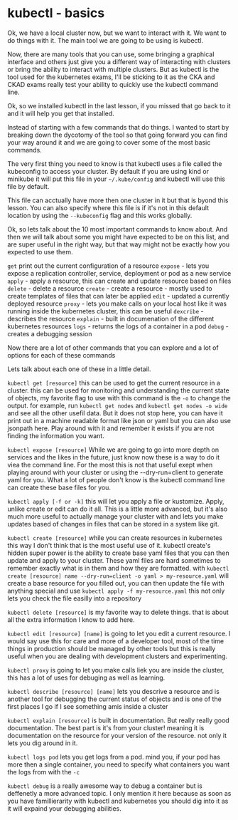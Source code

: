 # kubectl - basics
Ok, we have a local cluster now, but we want to interact with it. We want to do things with it. The main tool we are going to be using is kubectl. 

Now, there are many tools that you can use, some bringing a graphical interface and others just give you a different way of interacting with clusters or bring the ability to interact with multiple clusters. But as kubectl is the tool used for the kubernetes exams, I'll be sticking to it as the CKA and CKAD exams really test your ability to quickly use the kubectl command line.

Ok, so we installed kubectl in the last lesson, if you missed that go back to it and it will help you get that installed.

Instead of starting with a few commands that do things. I wanted to start by breaking down the dycotomy of the tool so that going forward you can find your way around it and we are going to cover some of the most basic commands.

The very first thing you need to know is that kubectl uses a file called the kubeconfig to access your cluster. By default if you are using kind or minikube it will put this file in your `~/.kube/config` and kubectl will use this file by default.

This file can acctually have more then one cluster in it but that is byond this lesson. You can also specify where this file is if it's not in this default location by using the `--kubeconfig` flag and this works globally.

Ok, so lets talk about the 10 most important commands to know about. And then we will talk about some you might have expected to be on this list, and are super useful in the right way, but that way might not be exactly how you expected to use them.

`get` print out the current configuration of a resource
`expose` - lets you expose a replication controller, service, deployment or pod as a new service
`apply` - apply a resource, this can create and update resource based on files
`delete` - delete a resource
`create` - create a resource - mostly used to create templates of files that can later be applied
`edit` - updated a currently deployed resource
`proxy` - lets you make calls on your local host like it was running inside the kubernetes cluster, this can be useful
`dexcribe` - describes the resource 
`explain` - built in documenation of the different kubernetes resources
`logs` - returns the logs of a container in a pod
`debug` - creates a debugging session

Now there are a lot of other commands that you can explore and a lot of options for each of these commands

Lets talk about each one of these in a little detail.

`kubectl get [resource]` this can be used to get the current resource in a cluster. this can be used for monitoring and understanding the current state of objects, my favorite flag to use with this command is the `-o` to change the output. for example, run `kubectl get nodes` and `kubectl get nodes -o wide` and see all the other usefil data. But it does not stop here, you can have it print out in a machine readable format like json or yaml but you can also use jsonpath here. Play around with it and remember it exists if you are not finding the information you want.

`kubectl expose [resource]` While we are going to go into more depth on services and the likes in the future, just know now these is a way to do it viea the command line. For the most this is not that useful exept when playing around with your cluster or using the --dry-run=client to generate yaml for you. What a lot of people don't know is the kubectl command line can create these base files for you.

`kubectl apply [-f or -k]` this will let you apply a file or kustomize. Apply, unlike create or edit can do it all. This is a little more advanced, but it's also much more useful to actually manage your cluster with and lets you make updates based of changes in files that can be stored in a system like git.

`kubectl create [resource]` while you can create resources in kubernetes this way I don't think that is the most useful use of it. kubectl create's hidden super power is the ability to create base yaml files that you can then update and apply to your cluster. These yaml files are hard sometimes to remember exactly what is in them and how they are formatted. with `kubectl create [resource] name --dry-run=client -o yaml > my-resource.yaml` will create a base resource for you filled out, you can then update the file with anything special and use `kubectl apply -f my-resource.yaml` this not only lets you check the file easilly into a repository

`kubectl delete [resource]` is my favorite way to delete things. that is about all the extra information I know to add here.

`kubectl edit [resource] [name]` is going to let you edit a current resource. I would say use this for care and more of a developer tool, most of the time things in production should be managed by other tools but this is really useful when you are dealing with development clusters and experimenting.

`kubectl proxy` is going to let you make calls liek you are inside the cluster, this has a lot of uses for debuging as well as learning. 

`kubectl describe [resource] [name]` lets you descrive a resource and is another tool for debugging the current status of objects and is one of the first places I go if I see something amis inside a cluster

`kubectl explain [resource]` is built in documentation. But really really good documentation. The best part is it's from your cluster! meaning it is documentation on the resource for your version of the resource. not only it lets you dig around in it.

`kubectl logs pod` lets you get logs from a pod. mind you, if your pod has more then a single container, you need to specify what containers you want the logs from with the `-c`

`kubectl debug` is a really awesome way to debug a container but is deffenetly a more advanced topic. I only mention it here because as soon as you have famillierarity with kubectl and kubernetes you should dig into it as it will expaind your debugging abilities.

